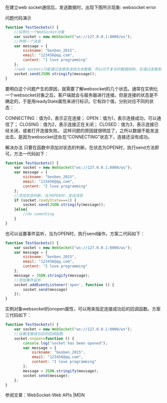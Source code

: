 在建立web socket通信后，发送数据时，出现下图所示现象: 
websocket error

问题代码演示
```js
function TestSockets() {
    //实例化一个WebSocket对象
    var socket = new WebSocket("ws://127.0.0.1:8000/ws");
    //声明一个消息
    var message = {
        nickname: "benben_2015",
        email: "123456@qq.com",
        content: "I love programming"
    };
    //web sockets只能通过连接发送纯文本数据，所以对于复杂的数据结构，在通过连接发送之前，必须进行序列化。
    socket.send(JSON.stringify(message));
}
```
要明白这个问题产生的原因，就需要了解websocket的几个状态。通常在实例化一个websocket对象之后，客户端就会与服务器进行连接。但是连接的状态是不确定的，于是用readyState属性来进行标识。它有四个值，分别对应不同的状态：

CONNECTING：值为0，表示正在连接；
OPEN：值为1，表示连接成功，可以通信了；
CLOSING：值为2，表示连接正在关闭；
CLOSED：值为3，表示连接已经关闭，或者打开连接失败。
这样问题的原因就很明显了，之所以数据不能发送出去，是因为websocket还处在“CONNECTING”状态下，连接还没有成功。

解决办法
只要在函数中添加对状态的判断，在状态为OPEN时，执行send方法即可。方法一代码如下：
```js
function TestSockets() {
    var socket = new WebSocket("ws://127.0.0.1:8000/ws");
    var message = {
        nickname: "benben_2015",
        email: "123456@qq.com",
        content: "I love programming"
    };
    //添加状态判断，当为OPEN时，发送消息
    if (socket.readyState===1) {
        socket.send(JSON.stringify(message));
    }else{
        //do something
    }
}
```
也可以设置事件监听，当为OPEN时，执行send操作。方案二代码如下：
```js
function TestSockets() {
    var socket = new WebSocket("ws://127.0.0.1:8000/ws");
    var message = {
        nickname: "benben_2015",
        email: "123456@qq.com",
        content: "I love programming"
    };
    message = JSON.stringify(message);
    //添加事件监听
    socket.addEventListener('open', function () {
        socket.send(message)
    });
}
```
实例对象websocket的onopen属性，可以用来指定连接成功后的回调函数。方案三代码如下：
```js
function TestSockets() {
    var socket = new WebSocket("ws://127.0.0.1:8000/ws");
    //设置连接成功后的回调函数
    socket.onopen=function () {
        console.log("socket has been opened");
        var message = {
            nickname: "benben_2015",
            email: "123456@qq.com",
            content: "I love programming"
        };
        message = JSON.stringify(message);
        socket.send(message);
    };
}
```
参阅文章：WebSocket-Web APIs |MDN